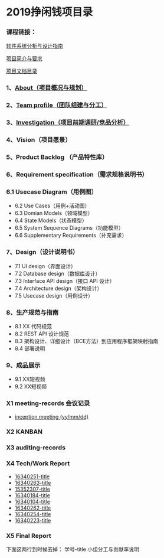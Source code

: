 # 2019挣闲钱项目录
### 课程链接：
[软件系统分析与设计指南](https://sysu-swsad.github.io/swad-guide/04-inception)

[项目简介与要求](https://sysu-swsad.github.io/swad-guide/00-project-intro)

[项目文档目录](https://sysu-swsad.github.io/dashboard/)


### 1、[About（项目概况与规划）](/documents/About.md)
### 2、[Team profile（团队组建与分工）](/documents/Team\Profile.md)
### 3、[Investigation（项目前期调研/竞品分析）](/documnets/Investigation.md)
### 4、Vision（项目愿景）
### 5、Product Backlog （产品特性库）
### 6、Requirement specification（需求规格说明书） 
### 6.1 Usecase Diagram（用例图）
- 6.2 Use Cases（用例+活动图）
- 6.3 Domian Models（领域模型）
- 6.4 State Models（状态模型）
- 6.5 System Sequence Diagrams（功能模型）
- 6.6 Supplementary Requirements（补充需求）

### 7、Design（设计说明书） 
- 7.1 UI design（界面设计）
- 7.2 Database design（数据库设计）
- 7.3 Interface API design（接口 API 设计）
- 7.4 Architecture design（架构设计）
- 7.5 Usecase design（用例设计）

### 8、生产规范与指南 
- 8.1 XX 代码规范
- 8.2 REST API 设计规范
- 8.3 架构设计、详细设计（BCE方法）到应用程序框架映射指南
- 8.4 部署说明

### 9、成品展示 
- 9.1 XX短视频
- 9.2 XX短视频

### X1 meeting-records 会议记录 
- [inception meeting (yy/mm/dd)]()

### X2 KANBAN

### X3 auditing-records

### X4 Tech/Work Report 
- [16340251-title]()
- [16340263-title]()
- [15352307-title]()
- [16340184-title]()
- [16340104-title]()
- [16340262-title]()
- [16340254-title]()
- [16340223-title]()

### X5 Final Report 

下面这两行到时候去掉：
 学号-title
 小组分工与贡献率说明
